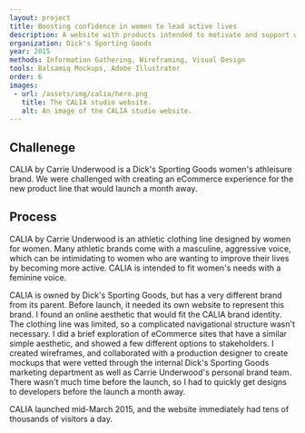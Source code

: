 ```yaml
---
layout: project
title: Boosting confidence in women to lead active lives
description: A website with products intended to motivate and support women who want to lead active, healthy lifestyles.
organization: Dick's Sporting Goods
year: 2015
methods: Information Gathering, Wireframing, Visual Design
tools: Balsamiq Mockups, Adobe Illustrator
order: 6
images: 
 - url: /assets/img/calia/hero.png
   title: The CALIA studio website.
   alt: An image of the CALIA studio website.
---
```


## Challenege

CALIA by Carrie Underwood is a Dick's Sporting Goods women's athleisure brand. We were challenged with creating an eCommerce experience for the new product line that would launch a month away.

## Process

CALIA by Carrie Underwood is an athletic clothing line designed by women for women. Many athletic brands come with a masculine, aggressive voice, which can be intimidating to women who are wanting to improve their lives by becoming more active. CALIA is intended to fit women's needs with a feminine voice. 

CALIA is owned by Dick's Sporting Goods, but has a very different brand from its parent. Before launch, it needed its own website to represent this brand. I found an online aesthetic that would fit the CALIA brand identity. The clothing line was limited, so a complicated navigational structure wasn't necessary. I did a brief exploration of eCommerce sites that have a similar simple aesthetic, and showed a few different options to stakeholders. I created wireframes, and collaborated with a production designer to create mockups that were vetted through the internal Dick's Sporting Goods marketing department as well as Carrie Underwood's personal brand team. There wasn't much time before the launch, so I had to quickly get designs to developers before the launch a month away. 

CALIA launched mid-March 2015, and the website immediately had tens of thousands of visitors a day.